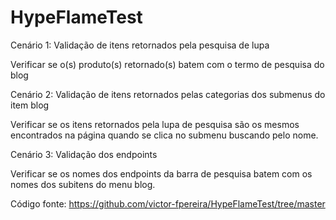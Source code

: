 # HypeFlameTest

Cenário 1: Validação de itens retornados pela pesquisa de lupa

Verificar se o(s) produto(s) retornado(s) batem com o termo de pesquisa do blog

Cenário 2: Validação de itens retornados pelas categorias dos submenus do item blog

Verificar se os itens retornados pela lupa de pesquisa são os mesmos encontrados na página quando se clica no submenu buscando pelo nome.

Cenário 3: Validação dos endpoints

Verificar se os nomes dos endpoints da barra de pesquisa batem com os nomes dos subitens do menu blog.


Código fonte: https://github.com/victor-fpereira/HypeFlameTest/tree/master

